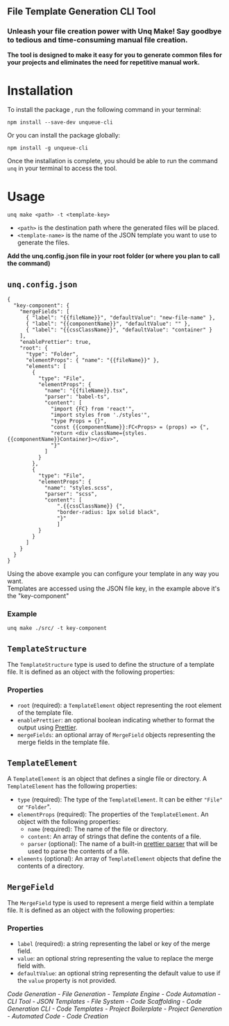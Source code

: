 #

## File Template Generation CLI Tool

### Unleash your file creation power with Unq Make! Say goodbye to tedious and time-consuming manual file creation.

**The tool is designed to make it easy for you to generate common files for your projects and
eliminates the need for repetitive manual work.**

# Installation

To install the package , run the following command in your terminal:

    npm install --save-dev unqueue-cli

Or you can install the package globally:

    npm install -g unqueue-cli

Once the installation is complete, you should be able to run the command `unq` in your terminal to
access the tool.

# Usage

    unq make <path> -t <template-key>

- `<path>` is the destination path where the generated files will be placed.
- `<template-name>` is the name of the JSON template you want to use to generate the files.

**Add the unq.config.json file in your root folder (or where you plan to call the command)**

## `unq.config.json`

```
{
  "key-component": {
    "mergeFields": [
      { "label": "{{fileName}}", "defaultValue": "new-file-name" },
      { "label": "{{componentName}}", "defaultValue": "" },
      { "label": "{{cssClassName}}", "defaultValue": "container" }
    ],
    "enablePrettier": true,
    "root": {
      "type": "Folder",
      "elementProps": { "name": "{{fileName}}" },
      "elements": [
        {
          "type": "File",
          "elementProps": {
            "name": "{{fileName}}.tsx",
            "parser": "babel-ts",
            "content": [
              "import {FC} from 'react'",
              "import styles from './styles'",
              "type Props = {}",
              "const {{componentName}}:FC<Props> = (props) => {",
              "return <div className={styles.{{componentName}}Container}></div>",
              "}"
            ]
          }
        },
        {
          "type": "File",
          "elementProps": {
            "name": "styles.scss",
            "parser": "scss",
            "content": [
                ".{{cssClassName}} {",
                "border-radius: 1px solid black",
                "}"
                ]
          }
        }
      ]
    }
  }
}
```

Using the above example you can configure your template in any way you want.  
Templates are accessed using the JSON file key, in the example above it's the "key-component"

### Example

    unq make ./src/ -t key-component

## `TemplateStructure`

The `TemplateStructure` type is used to define the structure of a template file. It is defined as an
object with the following properties:

### Properties

- `root` (required): a `TemplateElement` object representing the root element of the template file.
- `enablePrettier`: an optional boolean indicating whether to format the output using
  [Prettier](https://prettier.io/).
- `mergeFields`: an optional array of `MergeField` objects representing the merge fields in the
  template file.

## `TemplateElement`

A `TemplateElement` is an object that defines a single file or directory. A `TemplateElement` has
the following properties:

- `type` (required): The type of the `TemplateElement`. It can be either `"File"` or `"Folder`".
- `elementProps` (required): The properties of the `TemplateElement`. An object with the following
  properties:
  - `name` (required): The name of the file or directory.
  - `content`: An array of strings that define the contents of a file.
  - `parser` (optional): The name of a built-in
    [prettier parser](https://prettier.io/docs/en/options.html#parser) that will be used to parse
    the contents of a file.
- `elements` (optional): An array of `TemplateElement` objects that define the contents of a
  directory.

## `MergeField`

The `MergeField` type is used to represent a merge field within a template file. It is defined as an
object with the following properties:

### Properties

- `label` (required): a string representing the label or key of the merge field.
- `value`: an optional string representing the value to replace the merge field with.
- `defaultValue`: an optional string representing the default value to use if the `value` property
  is not provided.

_Code Generation - File Generation - Template Engine - Code Automation - CLI Tool - JSON Templates -
File System - Code Scaffolding - Code Generation CLI - Code Templates - Project Boilerplate -
Project Generation - Automated Code - Code Creation_

